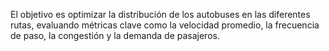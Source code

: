El objetivo es optimizar la distribución de los autobuses en las diferentes rutas, evaluando métricas clave como la velocidad promedio, la frecuencia de paso, la congestión y la demanda de pasajeros.
